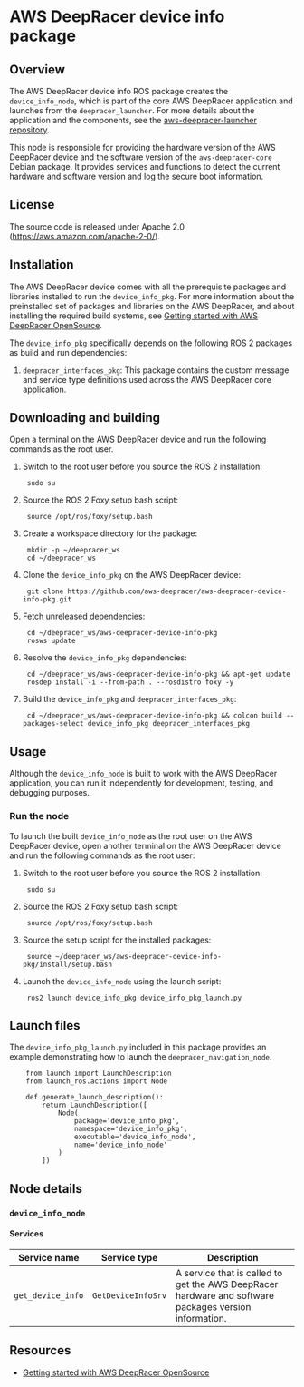 # AWS DeepRacer device info package

## Overview

The AWS DeepRacer device info ROS package creates the `device_info_node`, which is part of the core AWS DeepRacer application and launches from the `deepracer_launcher`. For more details about the application and the components, see the  [aws-deepracer-launcher repository](https://github.com/aws-deepracer/aws-deepracer-launcher).

This node is responsible for providing the hardware version of the AWS DeepRacer device and the software version of the `aws-deepracer-core` Debian package. It provides services and functions to detect the current hardware and software version and log the secure boot information. 

## License

The source code is released under Apache 2.0 (https://aws.amazon.com/apache-2-0/).

## Installation

The AWS DeepRacer device comes with all the prerequisite packages and libraries installed to run the `device_info_pkg`. For more information about the preinstalled set of packages and libraries on the AWS DeepRacer, and about installing the required build systems, see [Getting started with AWS DeepRacer OpenSource](https://github.com/aws-deepracer/aws-deepracer-launcher/blob/main/getting-started.md).

The `device_info_pkg` specifically depends on the following ROS 2 packages as build and run dependencies:

1. `deepracer_interfaces_pkg`: This package contains the custom message and service type definitions used across the AWS DeepRacer core application.

## Downloading and building

Open a terminal on the AWS DeepRacer device and run the following commands as the root user.

1. Switch to the root user before you source the ROS 2 installation:

        sudo su

1. Source the ROS 2 Foxy setup bash script:

        source /opt/ros/foxy/setup.bash 

1. Create a workspace directory for the package:

        mkdir -p ~/deepracer_ws
        cd ~/deepracer_ws

1. Clone the `device_info_pkg` on the AWS DeepRacer device:

        git clone https://github.com/aws-deepracer/aws-deepracer-device-info-pkg.git

1. Fetch unreleased dependencies:

        cd ~/deepracer_ws/aws-deepracer-device-info-pkg
        rosws update

1. Resolve the `device_info_pkg` dependencies:

        cd ~/deepracer_ws/aws-deepracer-device-info-pkg && apt-get update
        rosdep install -i --from-path . --rosdistro foxy -y

1. Build the `device_info_pkg` and `deepracer_interfaces_pkg`:

        cd ~/deepracer_ws/aws-deepracer-device-info-pkg && colcon build --packages-select device_info_pkg deepracer_interfaces_pkg

## Usage

Although the `device_info_node` is built to work with the AWS DeepRacer application, you can run it independently for development, testing, and debugging purposes.

### Run the node

To launch the built `device_info_node` as the root user on the AWS DeepRacer device, open another terminal on the AWS DeepRacer device and run the following commands as the root user:

1. Switch to the root user before you source the ROS 2 installation:

        sudo su

1. Source the ROS 2 Foxy setup bash script:

        source /opt/ros/foxy/setup.bash 

1. Source the setup script for the installed packages:

        source ~/deepracer_ws/aws-deepracer-device-info-pkg/install/setup.bash 

1. Launch the `device_info_node` using the launch script:

        ros2 launch device_info_pkg device_info_pkg_launch.py

## Launch files

The `device_info_pkg_launch.py` included in this package provides an example demonstrating how to launch the `deepracer_navigation_node`.

        from launch import LaunchDescription
        from launch_ros.actions import Node

        def generate_launch_description():
            return LaunchDescription([
                Node(
                    package='device_info_pkg',
                    namespace='device_info_pkg',
                    executable='device_info_node',
                    name='device_info_node'
                )
            ])


## Node details

### `device_info_node`

#### Services

| Service name | Service type | Description |
| ---------- | ------------ | ----------- |
|`get_device_info`|`GetDeviceInfoSrv`|A service that is called to get the AWS DeepRacer hardware and software packages version information.|

## Resources

* [Getting started with AWS DeepRacer OpenSource](https://github.com/aws-deepracer/aws-deepracer-launcher/blob/main/getting-started.md)